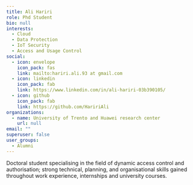 ```yaml
---
title: Ali Hariri
role: Phd Student
bio: null
interests:
  - Cloud
  - Data Protection
  - IoT Security
  - Access and Usage Control
social:
  - icon: envelope
    icon_pack: fas
    link: mailto:hariri.ali.93 at gmail.com
  - icon: linkedin
    icon_pack: fab
    link: https://www.linkedin.com/in/ali-hariri-03b390105/
  - icon: github
    icon_pack: fab
    link: https://github.com/HaririAli
organizations:
  - name: University of Trento and Huawei research center
    url: null
email: ""
superuser: false
user_groups:
  - Alumni
---
```

Doctoral student specialising in the field of dynamic access control and authorisation; strong technical, planning,
and organisational skills gained throughout work experience, internships and university courses. 